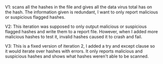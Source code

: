 V1:  scans all the hashes in the file and gives all the data virus total has on the hash. The information given is redundant, I want to only report malicious or suspicious flagged hashes.


V2: This iteration was supposed to only output malicious or suspicious flagged hashes and write them to a report file. However, when I added more malicious hashes to test it, invalid hashes caused it to crash and fail.


V3: This is a fixed version of iteration 2, I added a try and except clause so it would iterate over hashes with errors. It only reports malicious and suspicious hashes and shows what hashes weren't able to be scanned.
